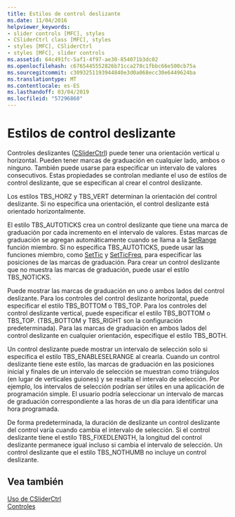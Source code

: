 ```yaml
---
title: Estilos de control deslizante
ms.date: 11/04/2016
helpviewer_keywords:
- slider controls [MFC], styles
- CSliderCtrl class [MFC], styles
- styles [MFC], CSliderCtrl
- styles [MFC], slider controls
ms.assetid: 64c491fc-5af1-4f97-ae30-854071b3dc02
ms.openlocfilehash: c6765445552826b71cca278c1fbbc66e500cb75a
ms.sourcegitcommit: c3093251193944840e3d0a068ecc30e6449624ba
ms.translationtype: MT
ms.contentlocale: es-ES
ms.lasthandoff: 03/04/2019
ms.locfileid: "57296860"
---
```

# <a name="slider-control-styles"></a>Estilos de control deslizante

Controles deslizantes ([CSliderCtrl](../mfc/reference/csliderctrl-class.md)) puede tener una orientación vertical u horizontal. Pueden tener marcas de graduación en cualquier lado, ambos o ninguno. También puede usarse para especificar un intervalo de valores consecutivos. Estas propiedades se controlan mediante el uso de estilos de control deslizante, que se especifican al crear el control deslizante.

Los estilos TBS_HORZ y TBS_VERT determinan la orientación del control deslizante. Si no especifica una orientación, el control deslizante está orientado horizontalmente.

El estilo TBS_AUTOTICKS crea un control deslizante que tiene una marca de graduación por cada incremento en el intervalo de valores. Estas marcas de graduación se agregan automáticamente cuando se llama a la [SetRange](../mfc/reference/csliderctrl-class.md#setrange) función miembro. Si no especifica TBS_AUTOTICKS, puede usar las funciones miembro, como [SetTic](../mfc/reference/csliderctrl-class.md#settic) y [SetTicFreq](../mfc/reference/csliderctrl-class.md#setticfreq), para especificar las posiciones de las marcas de graduación. Para crear un control deslizante que no muestra las marcas de graduación, puede usar el estilo TBS_NOTICKS.

Puede mostrar las marcas de graduación en uno o ambos lados del control deslizante. Para los controles del control deslizante horizontal, puede especificar el estilo TBS_BOTTOM o TBS_TOP. Para los controles del control deslizante vertical, puede especificar el estilo TBS_BOTTOM o TBS_TOP. (TBS_BOTTOM y TBS_RIGHT son la configuración predeterminada). Para las marcas de graduación en ambos lados del control deslizante en cualquier orientación, especifique el estilo TBS_BOTH.

Un control deslizante puede mostrar un intervalo de selección solo si especifica el estilo TBS_ENABLESELRANGE al crearla. Cuando un control deslizante tiene este estilo, las marcas de graduación en las posiciones inicial y finales de un intervalo de selección se muestran como triángulos (en lugar de verticales guiones) y se resalta el intervalo de selección. Por ejemplo, los intervalos de selección podrían ser útiles en una aplicación de programación simple. El usuario podría seleccionar un intervalo de marcas de graduación correspondiente a las horas de un día para identificar una hora programada.

De forma predeterminada, la duración de deslizante un control deslizante del control varía cuando cambia el intervalo de selección. Si el control deslizante tiene el estilo TBS_FIXEDLENGTH, la longitud del control deslizante permanece igual incluso si cambia el intervalo de selección. Un control deslizante que el estilo TBS_NOTHUMB no incluye un control deslizante.

## <a name="see-also"></a>Vea también

[Uso de CSliderCtrl](../mfc/using-csliderctrl.md)<br/>
[Controles](../mfc/controls-mfc.md)
